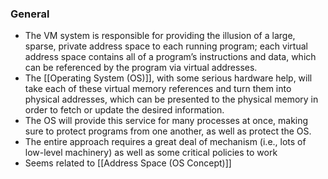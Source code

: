### General
- The VM system is responsible for providing the illusion of a large, sparse, private address space to each running program; each virtual address space contains all of a program’s instructions and data, which can be referenced by the program via virtual addresses.
- The [[Operating System (OS)]], with some serious hardware help, will take each of these virtual memory references and turn them into physical addresses, which can be presented to the physical memory in order to fetch or update the desired information.
- The OS will provide this service for many processes at once, making sure to protect programs from one another, as well as protect the OS.
- The entire approach requires a great deal of mechanism (i.e., lots of low-level machinery) as well as some critical policies to work
- Seems related to [[Address Space (OS Concept)]]